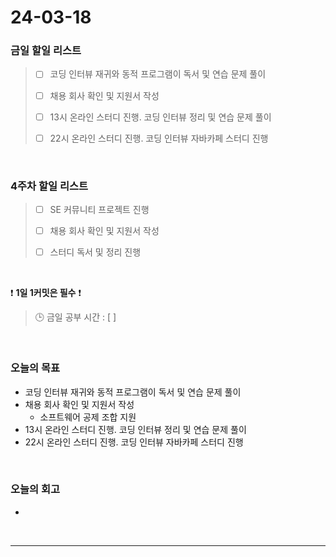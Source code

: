 # 24-03-18
### 금일 할일 리스트
> - [ ]  코딩 인터뷰 재귀와 동적 프로그램이 독서 및 연습 문제 풀이
>
> - [ ]  채용 회사 확인 및 지원서 작성
>
> - [ ]  13시 온라인 스터디 진행. 코딩 인터뷰 정리 및 연습 문제 풀이
>
> - [ ]  22시 온라인 스터디 진행. 코딩 인터뷰 자바카페 스터디 진행

<br/>

### 4주차 할일 리스트  
> - [ ]  SE 커뮤니티 프로젝트 진행
>
> - [ ]  채용 회사 확인 및 지원서 작성
>
> - [ ]  스터디 독서 및 정리 진행

<br/>

❗ **1일 1커밋은 필수** ❗
> 🕒 금일 공부 시간 : [  ]

<br/>

### 오늘의 목표
- 코딩 인터뷰 재귀와 동적 프로그램이 독서 및 연습 문제 풀이
- 채용 회사 확인 및 지원서 작성
    - 소프트웨어 공제 조합 지원
- 13시 온라인 스터디 진행. 코딩 인터뷰 정리 및 연습 문제 풀이
- 22시 온라인 스터디 진행. 코딩 인터뷰 자바카페 스터디 진행

<br>

### 오늘의 회고
- 


<br/>

------------  
